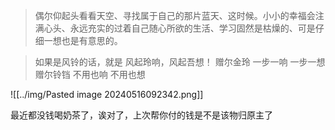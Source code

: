 >偶尔仰起头看看天空、寻找属于自己的那片蓝天、这时候。小小的幸福会注满心头、永远充实的过着自己随心所欲的生活、学习固然是枯燥的、可是仔细一想也是有意思的。


> 如果是风铃的话，就是 风起玲响，风起吾想！
> 赠尔金玲 一步一响  一步一想
> 赠尔铃铛  不用也响  不用也想


![[../img/Pasted image 20240516092342.png]]


最近都没钱喝奶茶了，诶对了，上次帮你付的钱是不是该物归原主了

